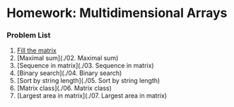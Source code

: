 Homework: Multidimensional Arrays
=================================

### Problem List

1. [Fill the matrix](./01_FillTheMatrix)
1. [Maximal sum](./02. Maximal sum)
1. [Sequence in matrix](./03. Sequence in matrix)
1. [Binary search](./04. Binary search)
1. [Sort by string length](./05. Sort by string length)
1. [Matrix class](./06. Matrix class)
1. [Largest area in matrix](./07. Largest area in matrix)